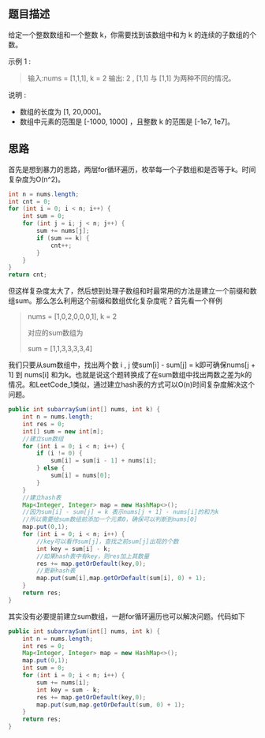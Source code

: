 ## 题目描述

给定一个整数数组和一个整数 k，你需要找到该数组中和为 k 的连续的子数组的个数。

示例 1 :

> 输入:nums = [1,1,1], k = 2
> 输出: 2 , [1,1] 与 [1,1] 为两种不同的情况。

说明 :

- 数组的长度为 [1, 20,000]。
- 数组中元素的范围是 [-1000, 1000] ，且整数 k 的范围是 [-1e7, 1e7]。

## 思路

首先是想到暴力的思路，两层for循环遍历，枚举每一个子数组和是否等于k。时间复杂度为O(n^2)。

```java
int n = nums.length;
int cnt = 0;
for (int i = 0; i < n; i++) {
    int sum = 0;
    for (int j = i; j < n; j++) {
        sum += nums[j];
        if (sum == k) {
            cnt++;
        }
    }
}
return cnt;
```

但这样复杂度太大了，然后想到处理子数组和时最常用的方法是建立一个前缀和数组sum。那么怎么利用这个前缀和数组优化复杂度呢？首先看一个样例

> nums = [1,0,2,0,0,0,1], k = 2 
>
> 对应的sum数组为
>
>  sum = [1,1,3,3,3,3,4]

我们只要从sum数组中，找出两个数 i ,  j  使sum[i] - sum[j] = k即可确保nums[j + 1] 到 nums[i] 和为k。也就是说这个题转换成了在sum数组中找出两数之差为k的情况。和LeetCode_1类似，通过建立hash表的方式可以O(n)时间复杂度解决这个问题。

```java
public int subarraySum(int[] nums, int k) {
    int n = nums.length;
    int res = 0;
    int[] sum = new int[n];
    //建立sum数组
    for (int i = 0; i < n; i++) {
        if (i != 0) {
            sum[i] = sum[i - 1] + nums[i];
        } else {
            sum[i] = nums[0];
        }
    }
    //建立hash表
    Map<Integer, Integer> map = new HashMap<>();
    //因为sum[i] - sum[j] = k 表示nums[j + 1] - nums[i]的和为k
    //所以需要给sum数组前添加一个元素0，确保可以判断到nums[0]
    map.put(0,1);
    for (int i = 0; i < n; i++) {
        //key可以看作sum[j]，查找之前sum[j]出现的个数
        int key = sum[i] - k;
        //如果hash表中有key，则res加上其数量
        res += map.getOrDefault(key,0);
        //更新hash表
        map.put(sum[i],map.getOrDefault(sum[i], 0) + 1);
    }
    return res;
}
```

其实没有必要提前建立sum数组，一趟for循环遍历也可以解决问题。代码如下

```java
public int subarraySum(int[] nums, int k) {
    int n = nums.length;
    int res = 0;
    Map<Integer, Integer> map = new HashMap<>();
    map.put(0,1);
    int sum = 0;
    for (int i = 0; i < n; i++) {
        sum += nums[i];
        int key = sum - k;
        res += map.getOrDefault(key,0);
        map.put(sum,map.getOrDefault(sum, 0) + 1);
    }
    return res;
}
```

